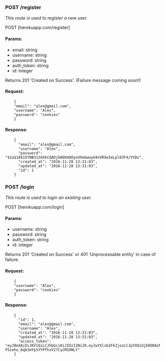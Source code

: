 ### POST /register

_This route is used to register a new user._

POST [herokuapp.com/register]

#### Params:

* email: string
* username: string
* password: string
* auth_token: string
* id: integer

Returns 201 'Created on Success'. (Failure message coming soon!)

#### Request:

        {
        "email": "alex@gmail.com",
        "username": "Alex", 
        "password": "cookies"
        } 


#### Response:

        {
          "email": "alex@gmail.com",
          "username": "Alex",
          "password": "$2a$10$1O7NB31SdXkCQADjOAEKmO0yoU9abwwyU4nVRXwIeLpl03F4/VtDu",
          "created_at": "2016-11-28 13:31:03",
          "updated_at": "2016-11-28 13:31:03",
          "id": 1
        }

### POST /login

_This route is used to login an existing user._ 

POST [herokuapp.com/login]

#### Params:

* username: string
* password: string
* auth_token: string
* id: integer

Returns 201 'Created on Success' or 401 'Unprocessable entity' in case of failure. 

#### Request:

        {
        "username": "Alex", 
        "password": "cookies"
        } 


#### Response:

        {
          "id": 1,
          "email": "alex@gmail.com",
          "username": "Alex",
          "created_at": "2016-11-28 13:31:03",
          "updated_at": "2016-11-28 13:31:03",
          "access_token": "eyJ0eXAiOiJKV1QiLCJhbGciOiJIUzI1NiJ9.eyJwYXlsb2FkIjozLCJpYXQiOjE0ODAzNjM2Njl9.vXu2PWLIW-PSzeho_8qb3mYpSYYPfhzV27CyCM1ONLY"
        }

